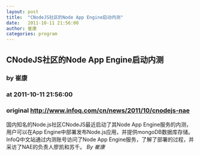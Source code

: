 ```yaml
---
layout: post
title:  "CNodeJS社区的Node App Engine启动内测"
date:   2011-10-11 21:56:00
author: 崔康
categories: program
---
```


## CNodeJS社区的Node App Engine启动内测
### by 崔康
### at 2011-10-11 21:56:00
### original <http://www.infoq.com/cn/news/2011/10/cnodejs-nae>

国内知名的Node.js社区CNodeJS最近启动了其Node App Engine服务的内测，用户可以在App Engine中部署发布Node.js应用，并提供mongoDB数据库存储。InfoQ中文站通过内测账号访问了Node App Engine服务，了解了部署的过程，并采访了NAE的负责人廖凯和苏千。 <i>By 崔康</i>